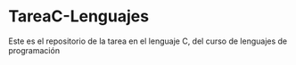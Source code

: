 # TareaC-Lenguajes
Este es el repositorio de la tarea en el lenguaje C, del curso de lenguajes de programación
